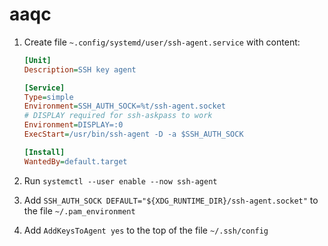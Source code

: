 # aaqc


 1. Create file `~.config/systemd/user/ssh-agent.service` with content:
    ```ini
    [Unit]
    Description=SSH key agent

    [Service]
    Type=simple
    Environment=SSH_AUTH_SOCK=%t/ssh-agent.socket
    # DISPLAY required for ssh-askpass to work
    Environment=DISPLAY=:0
    ExecStart=/usr/bin/ssh-agent -D -a $SSH_AUTH_SOCK

    [Install]
    WantedBy=default.target
    ```

 2. Run `systemctl --user enable --now ssh-agent`
 3. Add `SSH_AUTH_SOCK DEFAULT="${XDG_RUNTIME_DIR}/ssh-agent.socket"` to the file `~/.pam_environment`
 4. Add `AddKeysToAgent yes` to the top of the file `~/.ssh/config`
